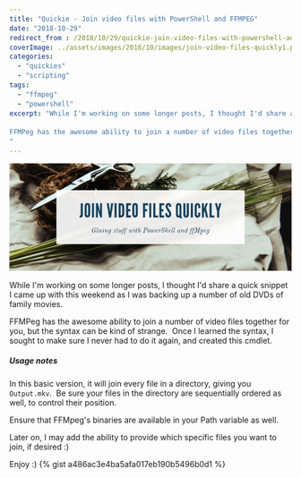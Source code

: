 ```yaml
---
title: "Quickie - Join video files with PowerShell and FFMPEG"
date: "2018-10-29"
redirect_from : /2018/10/29/quickie-join-video-files-with-powershell-and-ffmpeg
coverImage: ../assets/images/2018/10/images/join-video-files-quickly1.png
categories: 
  - "quickies"
  - "scripting"
tags: 
  - "ffmpeg"
  - "powershell"
excerpt: "While I'm working on some longer posts, I thought I'd share a quick snippet I came up with this weekend as I was backing up a number of old DVDs of family movies.

FFMPeg has the awesome ability to join a number of video files together for you, but the syntax can be kind of strange.  Once I learned the syntax, I sought to make sure I never had to do it again, and created this cmdlet.
"
---
```


![Caption Text says 'Join Video Files quickly, gluing stuff with PowerShell and ffMpeg', overlaid on an arts and craft scene of glues, papers, scissors and various harvest herbs](../assets/images/2018/10/images/join-video-files-quickly1.png)

While I'm working on some longer posts, I thought I'd share a quick snippet I came up with this weekend as I was backing up a number of old DVDs of family movies.

FFMPeg has the awesome ability to join a number of video files together for you, but the syntax can be kind of strange.  Once I learned the syntax, I sought to make sure I never had to do it again, and created this cmdlet.

##### Usage notes

In this basic version, it will join every file in a directory, giving you `Output.mkv`.  Be sure your files in the directory are sequentially ordered as well, to control their position.

Ensure that FFMpeg's binaries are available in your Path variable as well.

Later on, I may add the ability to provide which specific files you want to join, if desired :)

Enjoy :)
{% gist a486ac3e4ba5afa017eb190b5496b0d1 %}
